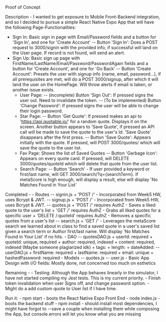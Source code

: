 Proof of Concept

Description - I wanted to get exposure to Mobile Front-Backend integration, and so I decided to pursue a simple React Native Expo App that will have the following Page-Functionalities:
 - Sign In: Basic sign in page with Email/Password fields and a button for 'Sign In', and one for 'Create Account'
		-- Button 'Sign In': Does a POST request to 3000/signin with the provided info, if successful will land on the User page. If record is not found, will send an alert.
 - Sign Up: Basic sign up page with FirstName/LastName/Email/Password/PasswordAgain fields and a button for 'Create Account', and one for 'Go Back'
		-- Button 'Create Account': Presets the user with signup info (name, email, password...), if all prerequisites are met, will do a POST 3000/signup, after which it will land the user on the HomePage. Will throw alerts if email is taken, or another issue exists.
	- User Page: 
		-- (incomplete) Button 'Sign Out': If pressed signs the user out. Need to invalidate the token.
		-- (To be implemented) Button 'Change Password': If pressed signs the user will be able to change their login password.
	- Star Page:
		-- Button 'Get Quote': If pressed makes an api to 'https://api.quotable.io/' for a random quote. Displays it on the screen. Another button appears to 'Save Quote', if pressed an API call will be made to save the quote to the user's Id. 'Save Quote' disappears after the first press.
		-- Button 'Save Quote': Appears initially with the quote. If pressed, will POST 3000/quotes/ which will save the quote to the user list.
	- Fav Page: Shows the list of Saved Quotes
		-- Button 'Garbage Icon': Appears on every quote card. If pressed, will DELETE 3000/quotes/quoteId which will delete that quote from the user list.		
	- Search Page:
		-- Button 'Search' - If user provided a keyword or first/last name, will GET 3000/search/?q={searchTerm}. If metaScore is high enough, will display a result, else will display 'No Matches Found in Your List'

Completed - 
	- Routes
		-- signin.js
			+ 'POST /' - Incorporated from Week5 HW, uses Bcrypt & JWT.
		-- signup.js
			+ 'POST /' - Incorporated from Week5 HW, uses Bcrypt & JWT.
		-- quotes.js
			+ 'POST /' requires AuthZ - Saves a liked quote to the user's list
			+ 'GET /' requires AuthZ - Grabs all liked quotes for a specific user
			+ 'DELETE /:quoteId' requires AuthZ - Removes a specific quotes from a user's list
		-- search.js
			+ 'GET /' - Leverages the metaScore search we learned about in class to find a saved quote in a user's saved list given a search term or Author first/last name. Will display 'No Matches Found in Your List' if no hits.
	- DAO
		-- quotesDAO.js
			+ userId: required
			+ quoteId: unique, required
			+ author: required, indexed
			+ content: required, indexed (Maybe someone plagiarized idk)
			+ tags:
			+ length:
			+ dateAdded:
		-- userDAO.js
			+ firstName: required
			+ lastName: required
			+ email: unique
			+ hashedPassword: required
	- Models
		-- quotes.js
		-- user.js
	- Basic App Design with I/O fields: Mostly done, not concerned too much on esthetics 

Remaining - 
	- Testing: Although the App behaves linearly in the simulator, I have not started compiling my Jest tests. This is my current priority.
	- Finish token invalidation when user Signs off, and change password option.
	- Might do a add custom quote to User list if I have time.

Run it: 
	- npm start - boots the React Native Expo Front End
	- node index.js - boots the backend stuff
	- npm install - should install most dependencies, I might have forgot to --save a couple when installing them while composing the App, but console.errors will let you know what you are missing
